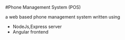 #Phone Management System (POS)

a web based phone management system written using
* NodeJs,Express server
* Angular frontend